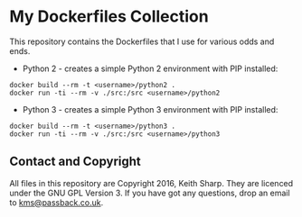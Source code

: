 # My Dockerfiles Collection
This repository contains the Dockerfiles that I use for various
odds and ends.

* Python 2 - creates a simple Python 2 environment with PIP installed:
```shell
docker build --rm -t <username>/python2 .
docker run -ti --rm -v ./src:/src <username>/python2
```

* Python 3 - creates a simple Python 3 environment with PIP installed:
```shell
docker build --rm -t <username>/python3 .
docker run -ti --rm -v ./src:/src <username>/python3
```
## Contact and Copyright
All files in this repository are Copyright 2016, Keith Sharp.  They are
licenced under the GNU GPL Version 3.  If you have got any questions, drop an
email to [<kms@passback.co.uk>](mailto:kms@passback.co.uk).
